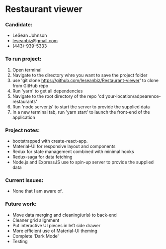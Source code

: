 # Restaurant viewer

### Candidate:
* LeSean Johnson
* leseanbiz@gmail.com
* (443)-939-5333

### To run project:
1. Open terminal
2. Navigate to the directory whre you want to save the project folder
3. use 'git clone https://github.com/leseanbiz/Restaurant-viewer' to clone from GitHub repo
4. Run 'yarn' to get all dependencies
5. Navigate to the root directory of the repo 'cd your-location/adpearence-restaurants'
6. Run 'node server.js' to start the server to provide the supplied data
7. In a new terminal tab, run 'yarn start' to launch the front-end of the application

### Project notes:
* bootstrapped with create-react-app.
* Material-UI for responsive layout and components
* Redux for state management combined with minimal hooks
* Redux-saga for data fetching
* Node.js and ExpressJS use to spin-up server to provide the supplied data

### Current Issues:
* None that I am aware of.

### Future work:
* Move data merging and cleaning(urls) to back-end
* Cleaner grid alignment
* Put interactive UI pieces in left side drawer
* More efficient use of Material-UI theming
* Complete 'Dark Mode'
* Testing
